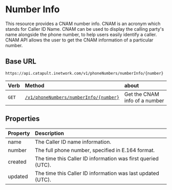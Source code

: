 # Number Info
This resource provides a CNAM number info. CNAM is an acronym which stands for Caller ID Name. CNAM can be used to display the calling party's name alongside the phone number, to help users easily identify a caller. CNAM API allows the user to get the CNAM information of a particular number.

## Base URL
`https://api.catapult.inetwork.com/v1/phoneNumbers/numberInfo/{number}`

| Verb                         | Method                                                     | about                         |
|:-----------------------------|:-----------------------------------------------------------|:------------------------------|
| <code class="get">GET</code> | [`/v1/phoneNumbers/numberInfo/{number}`](getNumberInfo.md) | Get the CNAM info of a number |


## Properties
| Property | Description                                                  |
|:---------|:-------------------------------------------------------------|
| name     | The Caller ID name information.                              |
| number   | The full phone number, specified in E.164 format.            |
| created  | The time this Caller ID information was first queried (UTC). |
| updated  | The time this Caller ID information was last updated (UTC).  |
